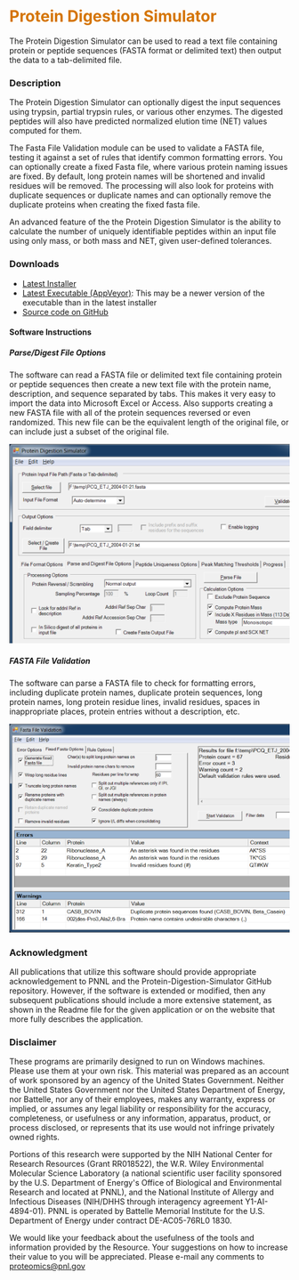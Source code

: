 # __<span style="color:#D57500">Protein Digestion Simulator</span>__
The Protein Digestion Simulator can be used to read a text file containing protein or peptide sequences (FASTA format or delimited text) then output the data to a tab-delimited file.

### Description
The Protein Digestion Simulator can optionally digest the input sequences using trypsin, partial trypsin rules, or various other enzymes. The digested peptides will also have predicted normalized elution time (NET) values computed for them.

The Fasta File Validation module can be used to validate a FASTA file, testing it against a set of rules that identify common formatting errors. You can optionally create a fixed Fasta file, where various protein naming issues are fixed. By default, long protein names will be shortened and invalid residues will be removed. The processing will also look for proteins with duplicate sequences or duplicate names and can optionally remove the duplicate proteins when creating the fixed fasta file.

An advanced feature of the the Protein Digestion Simulator is the ability to calculate the number of uniquely identifiable peptides within an input file using only mass, or both mass and NET, given user-defined tolerances.

### Downloads
* [Latest Installer](https://github.com/PNNL-Comp-Mass-Spec/Protein-Digestion-Simulator/releases/latest)
* [Latest Executable (AppVeyor)](https://ci.appveyor.com/project/PNNLCompMassSpec/protein-digestion-simulator/build/artifacts): This may be a newer version of the executable than in the latest installer
* [Source code on GitHub](https://github.com/PNNL-Comp-Mass-Spec/Protein-Digestion-Simulator)

#### Software Instructions
##### Parse/Digest File Options
The software can read a FASTA file or delimited text file containing protein or peptide sequences then create a new text file with the protein name, description, and sequence separated by tabs.  This makes it very easy to import the data into Microsoft Excel or Access.  Also supports creating a new FASTA file with all of the protein sequences reversed or even randomized. This new file can be the equivalent length of the original file, or can include just a subset of the original file.

![Parse/Digest File Options](ProteinDigestionSimulator_ParseDigestOptions_2.png)

##### FASTA File Validation
The software can parse a FASTA file to check for formatting errors, including duplicate protein names, duplicate protein sequences, long protein names, long protein residue lines, invalid residues, spaces in inappropriate places, protein entries without a description, etc.

![FASTA File Validation](ProteinDigestionSimulator_FastaFileValidation_0.png)

### Acknowledgment

All publications that utilize this software should provide appropriate acknowledgement to PNNL and the Protein-Digestion-Simulator GitHub repository. However, if the software is extended or modified, then any subsequent publications should include a more extensive statement, as shown in the Readme file for the given application or on the website that more fully describes the application.

### Disclaimer

These programs are primarily designed to run on Windows machines. Please use them at your own risk. This material was prepared as an account of work sponsored by an agency of the United States Government. Neither the United States Government nor the United States Department of Energy, nor Battelle, nor any of their employees, makes any warranty, express or implied, or assumes any legal liability or responsibility for the accuracy, completeness, or usefulness or any information, apparatus, product, or process disclosed, or represents that its use would not infringe privately owned rights.

Portions of this research were supported by the NIH National Center for Research Resources (Grant RR018522), the W.R. Wiley Environmental Molecular Science Laboratory (a national scientific user facility sponsored by the U.S. Department of Energy's Office of Biological and Environmental Research and located at PNNL), and the National Institute of Allergy and Infectious Diseases (NIH/DHHS through interagency agreement Y1-AI-4894-01). PNNL is operated by Battelle Memorial Institute for the U.S. Department of Energy under contract DE-AC05-76RL0 1830.

We would like your feedback about the usefulness of the tools and information provided by the Resource. Your suggestions on how to increase their value to you will be appreciated. Please e-mail any comments to proteomics@pnl.gov
